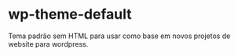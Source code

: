 # wp-theme-default
Tema padrão sem HTML para usar como base em novos projetos de website para wordpress.
